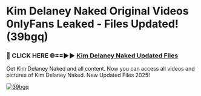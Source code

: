 # Kim Delaney Naked Original Videos 0nlyFans Leaked - Files Updated! (39bgq)

<h3>🔴 CLICK HERE 🌐==►► <a href="https://tinyurl.com/up5wt9bj" rel="nofollow">Kim Delaney Naked Updated Files</a></h3>

Get Kim Delaney Naked and all content. Now you can access all videos and pictures of Kim Delaney Naked. New Updated Files 2025!

[![39bgq](https://i.imgur.com/ABiUzMV.gif)](https://tinyurl.com/up5wt9bj)

